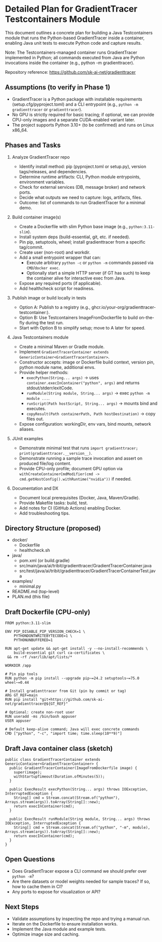 # Detailed Plan for GradientTracer Testcontainers Module

This document outlines a concrete plan for building a Java Testcontainers module that runs the Python-based GradientTracer inside a container, enabling Java unit tests to execute Python code and capture results.

Note: The Testcontainers-managed container runs GradientTracer implemented in Python; all commands executed from Java are Python invocations inside the container (e.g., python -m gradienttracer).

Repository reference: https://github.com/sk-ai-net/gradienttracer

## Assumptions (to verify in Phase 1)
- GradientTracer is a Python package with installable requirements (setup.cfg/pyproject.toml) and a CLI entrypoint (e.g., `python -m gradienttracer` or `gradienttracer`).
- No GPU is strictly required for basic tracing; if optional, we can provide CPU-only images and a separate CUDA-enabled variant later.
- The project supports Python 3.10+ (to be confirmed) and runs on Linux x86_64.

## Phases and Tasks

1. Analyze GradientTracer repo
   - Identify install method: pip (pyproject.toml or setup.py), version tags/releases, and dependencies.  
   - Determine runtime artifacts: CLI, Python module entrypoints, environment variables.  
   - Check for external services (DB, message broker) and network ports.  
   - Decide what outputs we need to capture: logs, artifacts, files.  
   - Outcome: list of commands to run GradientTracer for a minimal demo.

2. Build container image(s)
   - Create a Dockerfile with slim Python base image (e.g., `python:3.11-slim`).  
   - Install system deps (build-essential, git, etc. if needed).  
   - Pin pip, setuptools, wheel; install gradienttracer from a specific tag/commit.  
   - Create user (non-root) and workdir.  
   - Add a small entrypoint wrapper that can:
     - Execute arbitrary `python -c` or `python -m` commands passed via `CMD`/`docker exec`.
     - Optionally start a simple HTTP server (if GT has such) to keep the container alive for interactive exec from Java.  
   - Expose any required ports (if applicable).  
   - Add healthcheck script for readiness.

3. Publish image or build locally in tests
   - Option A: Publish to a registry (e.g., ghcr.io/your-org/gradienttracer-testcontainer:<tag>).  
   - Option B: Use Testcontainers ImageFromDockerfile to build on-the-fly during the test run.  
   - Start with Option B to simplify setup; move to A later for speed.

4. Java Testcontainers module
   - Create a minimal Maven or Gradle module.  
   - Implement `GradientTracerContainer extends GenericContainer<GradientTracerContainer>`.  
   - Constructor accepts: image or Dockerfile build context, version pin, python module name, additional envs.  
   - Provide helper methods:
     - `execPython(String... args)` -> uses `container.execInContainer("python", args)` and returns stdout/stderr/exitCode.  
     - `runModule(String module, String... args)` -> exec `python -m module ...`.  
     - `runScript(Path hostScript, String... args)` -> mounts bind and executes.  
     - `copyResult(Path containerPath, Path hostDestination)` -> copy files out.  
   - Expose configuration: workingDir, env vars, bind mounts, network aliases.

5. JUnit examples
   - Demonstrate minimal test that runs `import gradienttracer; print(gradienttracer.__version__)`.  
   - Demonstrate running a sample trace invocation and assert on produced file/log content.  
   - Provide CPU-only profile; document GPU option via `withCreateContainerCmdModifier(cmd -> cmd.getHostConfig().withRuntime("nvidia"))` if needed.

6. Documentation and DX
   - Document local prerequisites (Docker, Java, Maven/Gradle).  
   - Provide Makefile tasks: build, test.  
   - Add notes for CI (GitHub Actions) enabling Docker.  
   - Add troubleshooting tips.

## Directory Structure (proposed)

- docker/
  - Dockerfile
  - healthcheck.sh
- java/
  - pom.xml (or build.gradle)
  - src/main/java/ai/tribit/gradienttracer/GradientTracerContainer.java
  - src/test/java/ai/tribit/gradienttracer/GradientTracerContainerTest.java
- examples/
  - minimal.py
- README.md (top-level)
- PLAN.md (this file)

## Draft Dockerfile (CPU-only)

```
FROM python:3.11-slim

ENV PIP_DISABLE_PIP_VERSION_CHECK=1 \
    PYTHONDONTWRITEBYTECODE=1 \
    PYTHONUNBUFFERED=1

RUN apt-get update && apt-get install -y --no-install-recommends \
    build-essential git curl ca-certificates \
 && rm -rf /var/lib/apt/lists/*

WORKDIR /app

# Pin pip tools
RUN python -m pip install --upgrade pip~=24.2 setuptools~=75.0 wheel~=0.44

# Install gradienttracer from Git (pin by commit or tag)
ARG GT_REF=main
RUN pip install "git+https://github.com/sk-ai-net/gradienttracer@${GT_REF}"

# Optional: create non-root user
RUN useradd -ms /bin/bash appuser
USER appuser

# Default keep-alive command; Java will exec concrete commands
CMD ["python", "-c", "import time; time.sleep(10**9)"]
```

## Draft Java container class (sketch)

```
public class GradientTracerContainer extends GenericContainer<GradientTracerContainer> {
  public GradientTracerContainer(ImageFromDockerfile image) {
    super(image);
    withStartupTimeout(Duration.ofMinutes(5));
  }

  public ExecResult execPython(String... args) throws IOException, InterruptedException {
    String[] cmd = Stream.concat(Stream.of("python"), Arrays.stream(args)).toArray(String[]::new);
    return execInContainer(cmd);
  }

  public ExecResult runModule(String module, String... args) throws IOException, InterruptedException {
    String[] cmd = Stream.concat(Stream.of("python", "-m", module), Arrays.stream(args)).toArray(String[]::new);
    return execInContainer(cmd);
  }
}
```

## Open Questions
- Does GradientTracer expose a CLI command we should prefer over `python -m`?
- Are there datasets or model weights needed for sample traces? If so, how to cache them in CI?
- Any ports to expose for visualization or API?

## Next Steps
- Validate assumptions by inspecting the repo and trying a manual run.  
- Iterate on the Dockerfile to ensure installation works.  
- Implement the Java module and example tests.  
- Optimize image size and caching.
